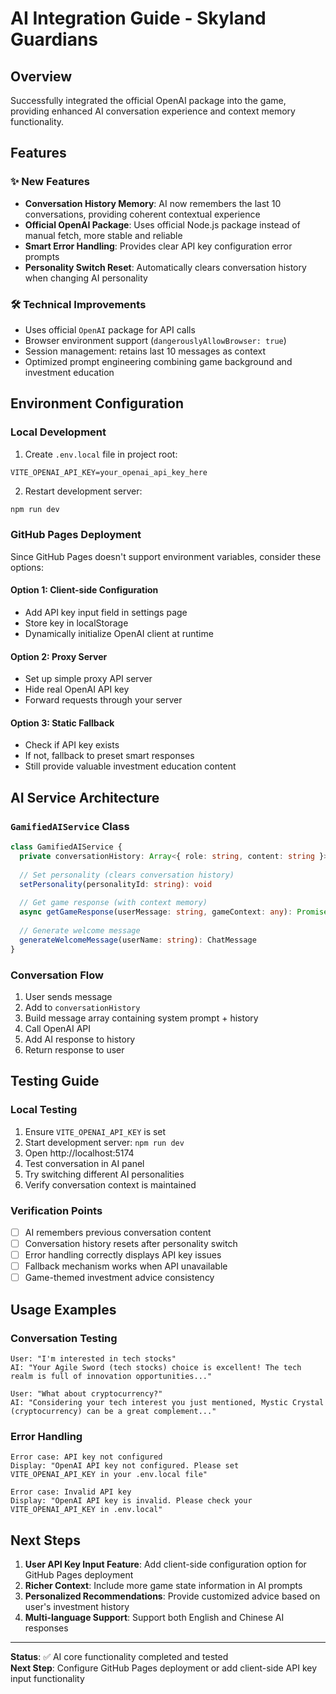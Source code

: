 # AI Integration Guide - Skyland Guardians

## Overview
Successfully integrated the official OpenAI package into the game, providing enhanced AI conversation experience and context memory functionality.

## Features

### ✨ New Features
- **Conversation History Memory**: AI now remembers the last 10 conversations, providing coherent contextual experience
- **Official OpenAI Package**: Uses official Node.js package instead of manual fetch, more stable and reliable
- **Smart Error Handling**: Provides clear API key configuration error prompts
- **Personality Switch Reset**: Automatically clears conversation history when changing AI personality

### 🛠️ Technical Improvements
- Uses official `OpenAI` package for API calls
- Browser environment support (`dangerouslyAllowBrowser: true`)
- Session management: retains last 10 messages as context
- Optimized prompt engineering combining game background and investment education

## Environment Configuration

### Local Development
1. Create `.env.local` file in project root:
```env
VITE_OPENAI_API_KEY=your_openai_api_key_here
```

2. Restart development server:
```bash
npm run dev
```

### GitHub Pages Deployment
Since GitHub Pages doesn't support environment variables, consider these options:

#### Option 1: Client-side Configuration
- Add API key input field in settings page
- Store key in localStorage
- Dynamically initialize OpenAI client at runtime

#### Option 2: Proxy Server
- Set up simple proxy API server
- Hide real OpenAI API key
- Forward requests through your server

#### Option 3: Static Fallback
- Check if API key exists
- If not, fallback to preset smart responses
- Still provide valuable investment education content

## AI Service Architecture

### `GamifiedAIService` Class

```typescript
class GamifiedAIService {
  private conversationHistory: Array<{ role: string, content: string }> = [];
  
  // Set personality (clears conversation history)
  setPersonality(personalityId: string): void
  
  // Get game response (with context memory)
  async getGameResponse(userMessage: string, gameContext: any): Promise<string>
  
  // Generate welcome message
  generateWelcomeMessage(userName: string): ChatMessage
}
```

### Conversation Flow
1. User sends message
2. Add to `conversationHistory`
3. Build message array containing system prompt + history
4. Call OpenAI API
5. Add AI response to history
6. Return response to user

## Testing Guide

### Local Testing
1. Ensure `VITE_OPENAI_API_KEY` is set
2. Start development server: `npm run dev`
3. Open http://localhost:5174
4. Test conversation in AI panel
5. Try switching different AI personalities
6. Verify conversation context is maintained

### Verification Points
- [ ] AI remembers previous conversation content
- [ ] Conversation history resets after personality switch
- [ ] Error handling correctly displays API key issues
- [ ] Fallback mechanism works when API unavailable
- [ ] Game-themed investment advice consistency

## Usage Examples

### Conversation Testing
```
User: "I'm interested in tech stocks"
AI: "Your Agile Sword (tech stocks) choice is excellent! The tech realm is full of innovation opportunities..."

User: "What about cryptocurrency?"
AI: "Considering your tech interest you just mentioned, Mystic Crystal (cryptocurrency) can be a great complement..."
```

### Error Handling
```
Error case: API key not configured
Display: "OpenAI API key not configured. Please set VITE_OPENAI_API_KEY in your .env.local file"

Error case: Invalid API key
Display: "OpenAI API key is invalid. Please check your VITE_OPENAI_API_KEY in .env.local"
```

## Next Steps

1. **User API Key Input Feature**: Add client-side configuration option for GitHub Pages deployment
2. **Richer Context**: Include more game state information in AI prompts
3. **Personalized Recommendations**: Provide customized advice based on user's investment history
4. **Multi-language Support**: Support both English and Chinese AI responses

---

**Status**: ✅ AI core functionality completed and tested  
**Next Step**: Configure GitHub Pages deployment or add client-side API key input functionality